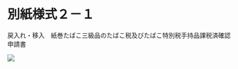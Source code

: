# 別紙様式２－１

戻入れ・移入　紙巻たばこ三級品のたばこ税及びたばこ特別税手持品課税済確認申請書

![](https://www.nta.go.jp/tmp/22218beb-8e78-4616-b285-b8f8a971fbe6/images/20aaa93c74f20f9381314049130a0b0327d39edf7e556defdb2ca5b17759e520.jpg)